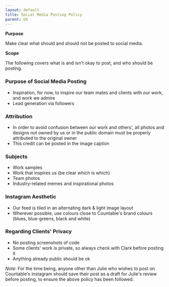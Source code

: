 ```yaml
---
layout: default
title: Social Media Posting Policy
parent: UX
---
```


**Purpose**

Make clear what should and should not be posted to social media.

**Scope**

The following covers what is and isn't okay to post, and who should be posting.

### Purpose of Social Media Posting

  - Inspiration, for now, to inspire our team mates and clients with our
    work, and work we admire
  - Lead generation via followers

### Attribution

  - In order to avoid confusion between our work and others', all photos
    and designs not owned by us or in the public domain must be properly
    attributed to the original owner
  - This credit can be posted in the image caption

### Subjects

  - Work samples
  - Work that inspires us (be clear which is which)
  - Team photos
  - Industry-related memes and inspirational photos

### Instagram Aesthetic

  - Our feed is tiled in an alternating dark & light image layout
  - Wherever possible, use colours close to Countable's brand colours
    (blues, blue-greens, black and white)

### Regarding Clients' Privacy

  - No posting screenshots of code
  - Some clients' work is private, so always check with Clark before
    posting it
  - Anything already public should be ok

*Note*: For the time being, anyone other than Julie who wishes to post
on Countable's instagram should save their post as a draft for Julie's
review before posting, to ensure the above policy has been followed.